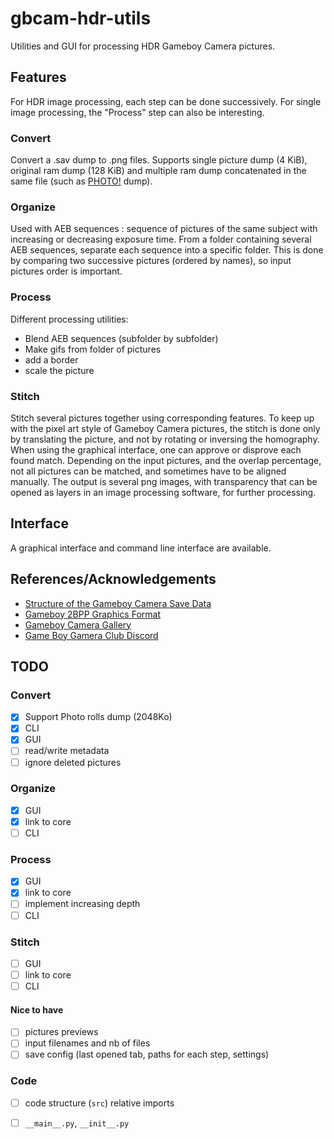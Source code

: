 # gbcam-hdr-utils

Utilities and GUI for processing HDR Gameboy Camera pictures.

## Features
For HDR image processing, each step can be done successively. For single image processing, the "Process" step can also be interesting.

### Convert
Convert a .sav dump to .png files. Supports single picture dump (4 KiB), original ram dump (128 KiB) and multiple ram dump concatenated in the same file (such as [PHOTO!](https://github.com/untoxa/gb-photo) dump).

### Organize
Used with AEB sequences : sequence of pictures of the same subject with increasing or decreasing exposure time. From a folder containing several AEB sequences, separate each sequence into a specific folder. This is done by comparing two successive pictures (ordered by names), so input pictures order is important.

### Process
Different processing utilities:
* Blend AEB sequences (subfolder by subfolder)
* Make gifs from folder of pictures
* add a border
* scale the picture

### Stitch
Stitch several pictures together using corresponding features. To keep up with the pixel art style of Gameboy Camera pictures, the stitch is done only by translating the picture, and not by rotating or inversing the homography.
When using the graphical interface, one can approve or disprove each found match. Depending on the input pictures, and the overlap percentage, not all pictures can be matched, and sometimes have to be aligned manually.
The output is several png images, with transparency that can be opened as layers in an image processing software, for further processing.

## Interface
A graphical interface and command line interface are available.

## References/Acknowledgements
* [Structure of the Gameboy Camera Save Data](https://funtography.online/wiki/Structure_of_the_Game_Boy_Camera_Save_Data)
* [Gameboy 2BPP Graphics Format](https://www.huderlem.com/demos/gameboy2bpp.html)
* [Gameboy Camera Gallery](https://github.com/HerrZatacke/gb-printer-web)
* [Game Boy Gamera Club Discord](https://discord.gg/C7WFJHG)

## TODO

### Convert
- [x] Support Photo rolls dump (2048Ko)
- [x] CLI
- [x] GUI
- [ ] read/write metadata
- [ ] ignore deleted pictures

### Organize
- [x] GUI
- [x] link to core
- [ ] CLI

### Process
- [x] GUI
- [x] link to core
- [ ] implement increasing depth
- [ ] CLI

### Stitch
- [ ] GUI
- [ ] link to core
- [ ] CLI

#### Nice to have
- [ ] pictures previews
- [ ] input filenames and nb of files
- [ ] save config (last opened tab, paths for each step, settings)

### Code

- [ ] code structure (`src`) relative imports
- [ ]  `__main__.py`,  `__init__.py`










